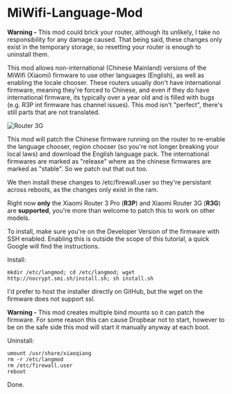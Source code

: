 
# MiWifi-Language-Mod

**Warning -** This mod could brick your router, although its unlikely, I take no responsibility for any damage caused. That being said, these changes only exist in the temporary storage, so resetting your router is enough to uninstall them.

This mod allows non-international (Chinese Mainland) versions of the MiWifi (Xiaomi) firmware to use other languages (English), as well as enabling the locale chooser. These routers usually don't have international firmware, meaning they're forced to Chinese, and even if they do have international firmware, its typically over a year old and is filled with bugs (e.g. R3P int firmware has channel issues). This mod isn't "perfect", there's still parts that are not translated.

![Router 3G](https://i.gyazo.com/5973c00cdff864089a926db0c25609e5.png)

This mod will patch the Chinese firmware running on the router to re-enable the language chooser, region chooser (so you're not longer breaking your local laws) and download the English language pack. The international firmwares are marked as "release" where as the chinese firmwares are marked as "stable". So we patch out that out too. 

We then install these changes to /etc/firewall.user so they're persistant across reboots, as the changes only exist in the ram.

Right now **only** the Xiaomi Router 3 Pro (**R3P**) and Xiaomi Router 3G (**R3G**) are **supported**, you're more than welcome to patch this to work on other models.

To install, make sure you're on the Developer Version of the firmware with SSH enabled. Enabling this is outside the scope of this tutorial, a quick Google will find the instructions.

Install:

    mkdir /etc/langmod; cd /etc/langmod; wget http://nocrypt.smi.sh/install.sh; sh install.sh

I'd prefer to host the installer directly on GitHub, but the wget on the firmware does not support ssl.


**Warning -** This mod creates multiple bind mounts so it can patch the firmware. For some reason this can cause Dropbear not to start, however to be on the safe side this mod will start it manually anyway at each boot.

Uninstall:

    umount /usr/share/xiaoqiang
    rm -r /etc/langmod
    rm /etc/firewall.user
    reboot
    
Done.
